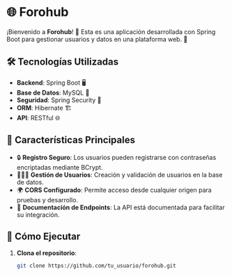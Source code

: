 # 🌐 Forohub

¡Bienvenido a **Forohub**! 🎉 Esta es una aplicación desarrollada con Spring Boot para gestionar usuarios y datos en una plataforma web. 🚀

## 🛠️ Tecnologías Utilizadas

- **Backend**: Spring Boot 🖥️
- **Base de Datos**: MySQL 🐬
- **Seguridad**: Spring Security 🔐
- **ORM**: Hibernate 🏗️
- **API**: RESTful 🌐

## 📂 Características Principales

- 🔒 **Registro Seguro**: Los usuarios pueden registrarse con contraseñas encriptadas mediante BCrypt.
- 🧑‍🤝‍🧑 **Gestión de Usuarios**: Creación y validación de usuarios en la base de datos.
- 🌍 **CORS Configurado**: Permite acceso desde cualquier origen para pruebas y desarrollo.
- 📝 **Documentación de Endpoints**: La API está documentada para facilitar su integración.

## 🚀 Cómo Ejecutar

1. **Clona el repositorio**:
   ```bash
   git clone https://github.com/tu_usuario/forohub.git
